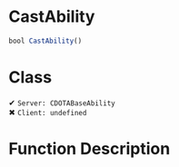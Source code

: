 # CastAbility
```js
bool CastAbility()
```
# Class
✔ `Server: CDOTABaseAbility`  
✖ `Client: undefined`  

# Function Description

